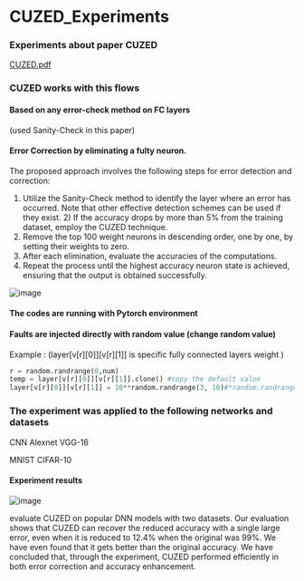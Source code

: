 



# CUZED_Experiments
### Experiments about paper CUZED
[CUZED.pdf](https://github.com/YYebon/CUZED_Experiments/files/13184166/CUZED.pdf)


### CUZED works with this flows 
#### Based on any error-check method on FC layers
(used Sanity-Check in this paper)


#### Error Correction by eliminating a fulty neuron.
The proposed approach involves the following steps for error detection and correction: 
1) Utilize the Sanity-Check method to identify the layer where an error has occurred. Note that other effective detection schemes can be used if they exist. 2) If the accuracy drops by more than 5% from the training dataset, employ the CUZED technique. 
3) Remove the top 100 weight neurons in descending order, one by one, by setting their weights to zero. 
4) After each elimination, evaluate the accuracies of the computations. 
5) Repeat the process until the highest accuracy neuron state is achieved, ensuring that the output is obtained successfully.

![image](https://github.com/YYebon/CUZED_Experiments/assets/148024646/8db4c4f8-eb29-41cc-b7e8-0bb27217693c)
#### The codes are running with Pytorch environment

#### Faults are injected directly with random value (change random value)
Example : 
(layer[v[r][0]][v[r][1]] is specific fully connected layers weight )
```python
r = random.randrange(0,num)
temp = layer[v[r][0]][v[r][1]].clone() #copy the default value
layer[v[r][0]][v[r][1]] = 10**random.randrange(3, 10)#*random.randrange(10,20) insert random weight value in random neruon which located in specific layer(fc1)
```
### The experiment was applied to the following networks and datasets
CNN
Alexnet
VGG-16
	
MNIST
CIFAR-10

#### Experiment results

![image](https://github.com/YYebon/CUZED_Experiments/assets/148024646/170d0673-7268-4954-9bb1-ecbea425fed7)

evaluate CUZED on popular DNN models with two datasets. Our evaluation shows that CUZED can recover the reduced accuracy with a single large error, even when it is reduced to 12.4% when the original was 99%. We have even found that it gets better than the original accuracy. We have concluded that, through the experiment, CUZED performed efficiently in both error correction and accuracy enhancement.

